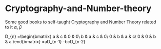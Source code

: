 # Cryptography-and-Number-theory
Some good books to self-taught Cryptography and Number Theory related to it
$\alpha$, $\beta$

D_{n} =\begin{bmatrix}
a & c & 0 & 0\\
b & a & c & 0\\
0 & b & a & c\\
0 & 0 & b & a
\end{bmatrix} =aD_{n-1} -bcD_{n-2}
